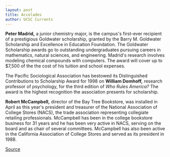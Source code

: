 ```yaml
---
layout: post
title: Accolades
author: UCSC Currents
---
```


**Peter Madrid,** a junior chemistry major, is the campus's first-ever recipient of a prestigious Goldwater scholarship, granted by the Barry M. Goldwater Scholarship and Excellence in Education Foundation. The Goldwater Scholarship awards go to outstanding undergraduates pursuing careers in mathematics, natural sciences, and engineering. Madrid's research involves modeling chemical compounds with computers. The award will cover up to $7,500 of the the cost of his tuition and school expenses.

The Pacific Sociological Association has bestowed its Distinguished Contributions to Scholarship Award for 1998 on **William Domhoff,** research professor of psychology, for the third edition of _Who Rules America?_ The award is the highest recognition the association presents for scholarship.

**Robert McCampbell,** director of the Bay Tree Bookstore, was installed in April as this year's president and treasurer of the National Association of College Stores (NACS), the trade association representing collegiate retailing professionals. McCampbell has been in the college bookstore business for 31 years and he has been very active in NACS, serving on the board and as chair of several committees. McCampbell has also been active in the California Association of College Stores and served as its president in 1988.

[Source](http://www1.ucsc.edu/oncampus/currents/98-99/05-03/accolades.htm "Permalink to Accolades; 05-03-99")
